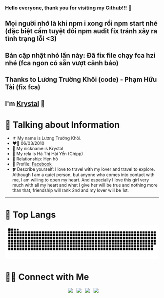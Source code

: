 ### Hello everyone, thank you for visiting my Github!!! 👋
## Mọi người nhớ là khi npm i xong rồi npm start nhé (đặc biệt cấm tuyệt đối npm audit fix tránh xảy ra tình trạng lỗi <3)
## Bản cập nhật nhỏ lần này: Đã fix file chạy fca hzi nhé (fca ngon có sẵn vượt cảnh báo)
## Thanks to Lương Trường Khôi (code) - Phạm Hữu Tài (fix fca)
## I'm [Krystal](https://www.facebook.com/Khoi.Meta) 👋

# 📰 Talking about Information
-   ⚜️ My name is Lương Trường Khôi.
-   ❤️‍🔥 06/03/2010
-   💬 My nickname is Krystal
-   💬 My rela is Hà Thị Hải Yến (Chipp)
-   💓 Relationship: Hẹn hò
-   🍁 Profile: [Facebook](https://www.facebook.com/Khoi.Meta)
-   🍀 Describe yourself: I love to travel with my lover and travel to explore. Although I am a quiet person, but anyone who comes into contact with me, I am willing to open my heart. And especially I love this girl very much with all my heart and what I give her will be true and nothing more than that, friendship will rank 2nd and my lover will be 1st.
<hr>

# 📖 Top Langs
<picture>
  <source media="(prefers-color-scheme: dark)" srcset="https://raw.githubusercontent.com/platane/platane/output/github-contribution-grid-snake-dark.svg">
  <source media="(prefers-color-scheme: light)" srcset="https://raw.githubusercontent.com/platane/platane/output/github-contribution-grid-snake.svg">
  <img alt="github contribution grid snake animation" src="https://raw.githubusercontent.com/platane/platane/output/github-contribution-grid-snake.svg">
</picture>

# 🤝🏻 Connect with Me
<p align="center">
&nbsp; <a href="https://www.instagram.com/Luong_TruongKhoi" target="_blank" rel="noopener noreferrer"><img src="https://img.icons8.com/plasticine/100/000000/instagram-new.png" width="100" /></a>    
&nbsp; <a href="https://github.com/LunarKrystal" target="_blank" rel="noopener noreferrer"><img src="https://img.icons8.com/plasticine/100/000000/github.png" width="100" /></a>
&nbsp; <a href="https://www.facebook.com/Khoi.Meta" target="_blank" rel="noopener noreferrer"><img src="https://img.icons8.com/plasticine/100/000000/facebook.png"  width="100" /></a>
&nbsp; <a href="mailto:khoi0603k@gmail.com" target="_blank" rel="noopener noreferrer"><img src="https://img.icons8.com/plasticine/100/000000/gmail.png"  width="100" /></a>
</p>
